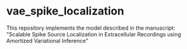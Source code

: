 # vae_spike_localization
This repository implements the model described in the manuscript: "Scalable Spike Source Localization in Extracellular Recordings using Amortized Variational Inference"
